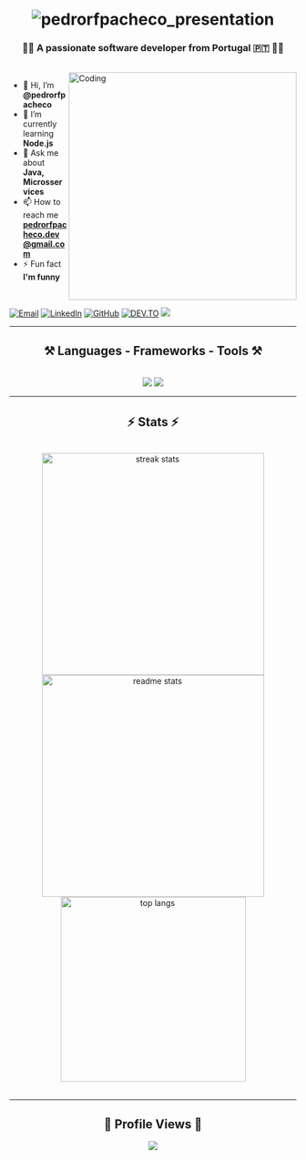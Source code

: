 <h1 align="center">
    <img src="https://readme-typing-svg.herokuapp.com/?font=Righteous&size=35&center=true&vCenter=true&width=500&height=70&duration=3000&lines=Hi+My+Friend!;+I'm+Pedro+Pacheco!;" alt="pedrorfpacheco_presentation"/>
</h1>

<h3 align="center">🤙🏻 A passionate software developer from Portugal 🇵🇹  🤙🏻</h3>

<br/>
<img align="right" alt="Coding" width="400" src="https://media.giphy.com/media/7J4P7cUur2DlErijp3/giphy.gif?cid=ecf05e47qa1mxir8mwkpbwxo9x0bj3i60fy4cz8la7x1f6jw&ep=v1_gifs_search&rid=giphy.gif&ct=g">

- 👋 Hi, I’m **@pedrorfpacheco**
- 🌱 I’m currently learning **Node.js**
- 💬 Ask me about **Java, Microsservices**
- 📫 How to reach me **pedrorfpacheco.dev@gmail.com**
- ⚡ Fun fact **I'm funny**
  
<br/>

[![Email](https://img.shields.io/badge/-email-gray?style=for-the-badge&logo=gmail&labelColor=gray)](mailto:pedrorfpacheco.dev@gmail.com)
[![LinkedIn](https://img.shields.io/badge/-linkedin-blue?style=for-the-badge&logo=linkedin&labelColor=blue)](https://www.linkedin.com/in/pedrorfpacheco/)
[![GitHub](https://img.shields.io/badge/-github-purple?style=for-the-badge&logo=github&labelColor=purple)](https://github.com/pedrorfpacheco)
[![DEV.TO](https://img.shields.io/badge/-dev.to-black?style=for-the-badge&logo=dev.to&labelColor=black&link=https%3A%2F%2Fdev.to%2Fpedrorfpacheco%2F)](https://dev.to/pedrorfpacheco/)
<a href="https://pedrorfpacheco.github.io/portfolio/" target="_blank">
  <img src="https://img.shields.io/badge/Portfolio-FF5722?style=for-the-badge&logo=todoist&logoColor=white" target="_blank" /> <!-- sqlite, safari, google-chrome are other good icon options -->
</a>
<br/>

<hr/>

<h2 align="center">⚒️ Languages - Frameworks - Tools ⚒️</h2>
<br/>
<div align="center">
    <img src="https://skillicons.dev/icons?i=java,rabbitmq,docker,spring,gcp,postman,mongodb,mysql,git,github,gitlab,bitbucket" />
    <img src="https://skillicons.dev/icons?i=javascript,typescript,npm,react,mui,html,css,cypress,notion,idea,webstorm" /><br>
</div>

<hr/>

<h2 align="center">⚡ Stats ⚡</h2>
<br>
<div align=center>
  <img width=390 src="https://github-readme-streak-stats-salesp07.vercel.app/?user=pedrorfpacheco&count_private=true&theme=github_dark&border_radius=10" alt="streak stats"/>
  <img width=390 src="https://github-readme-stats-salesp07.vercel.app/api?username=pedrorfpacheco&count_private=true&show_icons=true&theme=github_dark&rank_icon=github&border_radius=10" alt="readme stats" />
  <br/>
  <img width=325 align="center" src="https://github-readme-stats-salesp07.vercel.app/api/top-langs/?username=pedrorfpacheco&hide=HTML&langs_count=8&layout=compact&theme=github_dark&border_radius=10&size_weight=0.5&count_weight=0.5&exclude_repo=github-readme-stats" alt="top langs" />
  <br/><br/>
</div>

<hr/>

<h2 align="center">👀 Profile Views 👀</h2>
<div align="center">
  <img src="https://profile-counter.glitch.me/pedrorfpacheco/count.svg" />
  <br/><br/>
</div>
